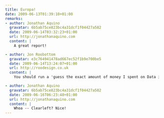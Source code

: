 ```yaml
---
title: Europa!
date: 2009-06-13T01:39:10+01:00
remarks:
- author: Jonathan Aquino
  gravatar: 6b5ab75ce823bc4a31dcf1f04427a582
  date: 2009-06-14T03:32:23+01:00
  url: http://jonathanaquino.com
  content: |
    A great report!

- author: Jon Roobottom
  gravatar: e3c764941478ad667ec52f1b9e700be5
  date: 2009-06-14T13:24:07+01:00
  url: http://roodesign.co.uk
  content: |
    You should run a 'guess the exact amount of money I spent on Data in 3 weeks' competition. Closest answer wins a prize of your choice.

- author: Jonathan Aquino
  gravatar: 6b5ab75ce823bc4a31dcf1f04427a582
  date: 2009-06-16T06:23:48+01:00
  url: http://jonathanaquino.com
  content: |
    Whoa -- Clearleft? Nice!
---
```

